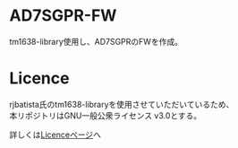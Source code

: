 # AD7SGPR-FW
tm1638-library使用し、AD7SGPRのFWを作成。

# Licence

rjbatista氏のtm1638-libraryを使用させていただいているため、  
本リポジトリはGNU一般公衆ライセンス v3.0とする。

詳しくは[Licenceページ](https://github.com/bit-trade-one/AD7SGPR-FW/blob/main/LICENSE)へ
